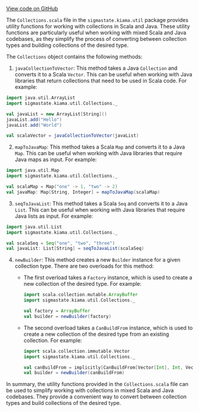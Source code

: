 [View code on GitHub](sigmastate-interpreterhttps://github.com/ScorexFoundation/sigmastate-interpreter/.autodoc/docs/json/common/shared/src/main/scala-2.13/sigmastate)

The `Collections.scala` file in the `sigmastate.kiama.util` package provides utility functions for working with collections in Scala and Java. These utility functions are particularly useful when working with mixed Scala and Java codebases, as they simplify the process of converting between collection types and building collections of the desired type.

The `Collections` object contains the following methods:

1. `javaCollectionToVector`: This method takes a Java `Collection` and converts it to a Scala `Vector`. This can be useful when working with Java libraries that return collections that need to be used in Scala code. For example:

```scala
import java.util.ArrayList
import sigmastate.kiama.util.Collections._

val javaList = new ArrayList[String]()
javaList.add("Hello")
javaList.add("World")

val scalaVector = javaCollectionToVector(javaList)
```

2. `mapToJavaMap`: This method takes a Scala `Map` and converts it to a Java `Map`. This can be useful when working with Java libraries that require Java maps as input. For example:

```scala
import java.util.Map
import sigmastate.kiama.util.Collections._

val scalaMap = Map("one" -> 1, "two" -> 2)
val javaMap: Map[String, Integer] = mapToJavaMap(scalaMap)
```

3. `seqToJavaList`: This method takes a Scala `Seq` and converts it to a Java `List`. This can be useful when working with Java libraries that require Java lists as input. For example:

```scala
import java.util.List
import sigmastate.kiama.util.Collections._

val scalaSeq = Seq("one", "two", "three")
val javaList: List[String] = seqToJavaList(scalaSeq)
```

4. `newBuilder`: This method creates a new `Builder` instance for a given collection type. There are two overloads for this method:

   - The first overload takes a `Factory` instance, which is used to create a new collection of the desired type. For example:

     ```scala
     import scala.collection.mutable.ArrayBuffer
     import sigmastate.kiama.util.Collections._

     val factory = ArrayBuffer
     val builder = newBuilder(factory)
     ```

   - The second overload takes a `CanBuildFrom` instance, which is used to create a new collection of the desired type from an existing collection. For example:

     ```scala
     import scala.collection.immutable.Vector
     import sigmastate.kiama.util.Collections._

     val canBuildFrom = implicitly[CanBuildFrom[Vector[Int], Int, Vector[Int]]]
     val builder = newBuilder(canBuildFrom)
     ```

In summary, the utility functions provided in the `Collections.scala` file can be used to simplify working with collections in mixed Scala and Java codebases. They provide a convenient way to convert between collection types and build collections of the desired type.
